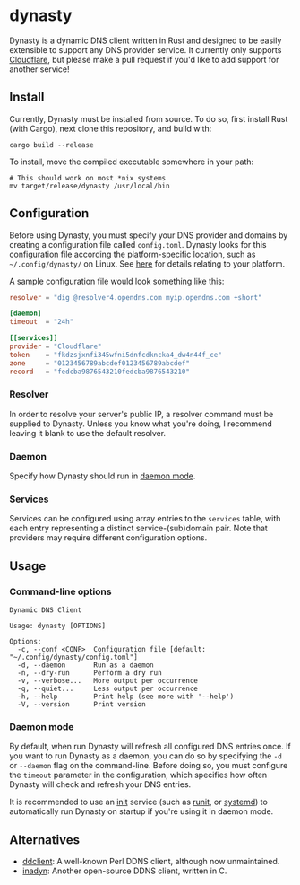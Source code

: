 # dynasty

Dynasty is a dynamic DNS client written in Rust and designed to be easily
extensible to support any DNS provider service. It currently only supports
[Cloudflare][cloudflare], but please make a pull request if you'd like to add
support for another service!

## Install

Currently, Dynasty must be installed from source. To do so, first install Rust
(with Cargo), next clone this repository, and build with:

```shell
cargo build --release
```

To install, move the compiled executable somewhere in your path:

```shell
# This should work on most *nix systems
mv target/release/dynasty /usr/local/bin
```

## Configuration

Before using Dynasty, you must specify your DNS provider and domains by creating
a configuration file called `config.toml`. Dynasty looks for this configuration
file according the platform-specific location, such as `~/.config/dynasty/` on
Linux. See [here][dirs] for details relating to your platform.

A sample configuration file would look something like this:

```toml
resolver = "dig @resolver4.opendns.com myip.opendns.com +short"

[daemon]
timeout  = "24h"

[[services]]
provider = "Cloudflare"
token    = "fkdzsjxnfi345wfni5dnfcdkncka4_dw4n44f_ce"
zone     = "0123456789abcdef0123456789abcdef"
record   = "fedcba9876543210fedcba9876543210"
```

### Resolver

In order to resolve your server's public IP, a resolver command must be supplied
to Dynasty. Unless you know what you're doing, I recommend leaving it blank to
use the default resolver.

### Daemon

Specify how Dynasty should run in [daemon mode](#daemon-mode).

### Services

Services can be configured using array entries to the `services` table, with
each entry representing a distinct service-(sub)domain pair. Note that providers
may require different configuration options.

## Usage

### Command-line options

```
Dynamic DNS Client

Usage: dynasty [OPTIONS]

Options:
  -c, --conf <CONF>  Configuration file [default: "~/.config/dynasty/config.toml"]
  -d, --daemon       Run as a daemon
  -n, --dry-run      Perform a dry run
  -v, --verbose...   More output per occurrence
  -q, --quiet...     Less output per occurrence
  -h, --help         Print help (see more with '--help')
  -V, --version      Print version
```

### Daemon mode

By default, when run Dynasty will refresh all configured DNS entries once. If
you want to run Dynasty as a daemon, you can do so by specifying the `-d` or
`--daemon` flag on the command-line. Before doing so, you must configure the
`timeout` parameter in the configuration, which specifies how often Dynasty
will check and refresh your DNS entries.

It is recommended to use an [init] service (such as [runit], or [systemd]) to
automatically run Dynasty on startup if you're using it in daemon mode.

## Alternatives

- [ddclient]: A well-known Perl DDNS client, although now unmaintained.
- [inadyn]:   Another open-source DDNS client, written in C.

<!-- Reference-style links -->
[cloudflare]: https://www.cloudflare.com
[ddclient]:   https://ddclient.net
[dirs]:       https://docs.rs/dirs/latest/dirs/fn.config_dir.html
[inadyn]:     https://github.com/troglobit/inadyn
[init]:       https://en.wikipedia.org/wiki/Init
[runit]:      http://smarden.org/runit/
[systemd]:    https://systemd.io
